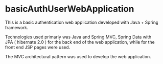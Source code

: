 # basicAuthUserWebApplication
This is a basic authentication web application developed with Java + Spring framework.

Technologies used primarly was Java and Spring MVC, Spring Data with JPA ( hibernate 2.0 )
for the back end of the web application, while for the front end JSP pages were used.



The MVC architectural pattern was used to develop the web application.
